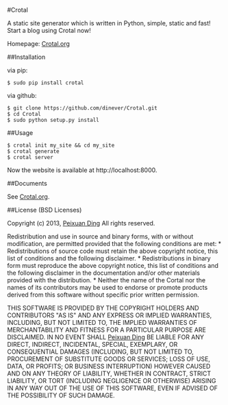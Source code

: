 #Crotal

A static site generator which is written in Python, simple, static and fast! Start a blog using Crotal now!

Homepage: [Crotal.org](http://crotal.org)

##Installation

via pip:

    $ sudo pip install crotal

via github:

    $ git clone https://github.com/dinever/Crotal.git
    $ cd Crotal
    $ sudo python setup.py install

##Usage

    $ crotal init my_site && cd my_site
    $ crotal generate
    $ crotal server

Now the website is available at http://localhost:8000.

##Documents

See [Crotal.org](http://crotal.org/docs).

##License
(BSD Licenses)

Copyright (c) 2013, [Peixuan Ding](http://dinever.com)
All rights reserved.

Redistribution and use in source and binary forms, with or without
modification, are permitted provided that the following conditions are met:
    * Redistributions of source code must retain the above copyright
      notice, this list of conditions and the following disclaimer.
    * Redistributions in binary form must reproduce the above copyright
      notice, this list of conditions and the following disclaimer in the
      documentation and/or other materials provided with the distribution.
    * Neither the name of the Cortal nor the
      names of its contributors may be used to endorse or promote products
      derived from this software without specific prior written permission.

THIS SOFTWARE IS PROVIDED BY THE COPYRIGHT HOLDERS AND CONTRIBUTORS "AS IS" AND
ANY EXPRESS OR IMPLIED WARRANTIES, INCLUDING, BUT NOT LIMITED TO, THE IMPLIED
WARRANTIES OF MERCHANTABILITY AND FITNESS FOR A PARTICULAR PURPOSE ARE
DISCLAIMED. IN NO EVENT SHALL [Peixuan Ding](http://dinever.com) BE LIABLE FOR ANY
DIRECT, INDIRECT, INCIDENTAL, SPECIAL, EXEMPLARY, OR CONSEQUENTIAL DAMAGES
(INCLUDING, BUT NOT LIMITED TO, PROCUREMENT OF SUBSTITUTE GOODS OR SERVICES;
LOSS OF USE, DATA, OR PROFITS; OR BUSINESS INTERRUPTION) HOWEVER CAUSED AND
ON ANY THEORY OF LIABILITY, WHETHER IN CONTRACT, STRICT LIABILITY, OR TORT
(INCLUDING NEGLIGENCE OR OTHERWISE) ARISING IN ANY WAY OUT OF THE USE OF THIS
SOFTWARE, EVEN IF ADVISED OF THE POSSIBILITY OF SUCH DAMAGE.
